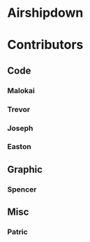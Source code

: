 # Airshipdown
# Contributors

## Code
### Malokai 
### Trevor
### Joseph 
### Easton

## Graphic
### Spencer

## Misc
### Patric
